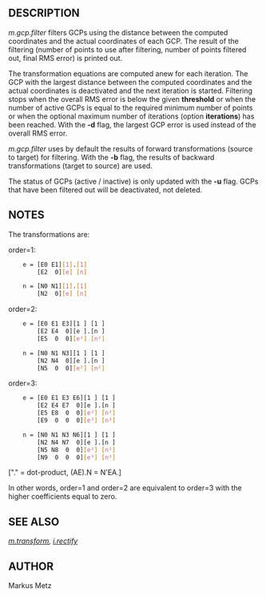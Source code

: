 ## DESCRIPTION

*m.gcp.filter* filters GCPs using the distance between the computed
coordinates and the actual coordinates of each GCP. The result of the
filtering (number of points to use after filtering, number of points
filtered out, final RMS error) is printed out.

The transformation equations are computed anew for each iteration. The
GCP with the largest distance between the computed coordinates and the
actual coordinates is deactivated and the next iteration is started.
Filtering stops when the overall RMS error is below the given
**threshold** or when the number of active GCPs is equal to the required
minimum number of points or when the optional maximum number of
iterations (option **iterations**) has been reached. With the **-d**
flag, the largest GCP error is used instead of the overall RMS error.

*m.gcp.filter* uses by default the results of forward transformations
(source to target) for filtering. With the **-b** flag, the results of
backward transformations (target to source) are used.

The status of GCPs (active / inactive) is only updated with the **-u**
flag. GCPs that have been filtered out will be deactivated, not deleted.

## NOTES

The transformations are:

order=1:

```sh
    e = [E0 E1][1].[1]
        [E2  0][e] [n]

    n = [N0 N1][1].[1]
        [N2  0][e] [n]
```

order=2:

```sh
    e = [E0 E1 E3][1 ] [1 ]
        [E2 E4  0][e ].[n ]
        [E5  0  0][e²] [n²]

    n = [N0 N1 N3][1 ] [1 ]
        [N2 N4  0][e ].[n ]
        [N5  0  0][e²] [n²]
```

order=3:

```sh
    e = [E0 E1 E3 E6][1 ] [1 ]
        [E2 E4 E7  0][e ].[n ]
        [E5 E8  0  0][e²] [n²]
        [E9  0  0  0][e³] [n³]

    n = [N0 N1 N3 N6][1 ] [1 ]
        [N2 N4 N7  0][e ].[n ]
        [N5 N8  0  0][e²] [n²]
        [N9  0  0  0][e³] [n³]
```

\["." = dot-product, (AE).N = N'EA.\]

In other words, order=1 and order=2 are equivalent to order=3 with the
higher coefficients equal to zero.

## SEE ALSO

*[m.transform](https://grass.osgeo.org/grass-stable/manuals/m.transform.html),
[i.rectify](https://grass.osgeo.org/grass-stable/manuals/i.rectify.html)*

## AUTHOR

Markus Metz
